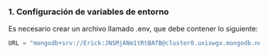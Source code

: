 ### 1. Configuración de **variables de entorno**

Es necesario crear un archivo llamado .env, que debe contener lo siguiente:

```JavaScript
URL = "mongodb+srv://Erick:JNSMjANm1tRtBAfB@cluster0.uxixwgx.mongodb.net/?retryWrites=true&w=majority"